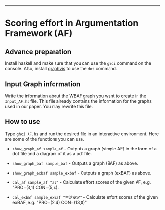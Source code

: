 
---


# Scoring effort in  Argumentation Framework (AF)

## Advance preparation
Install haskell and make sure that you can use the `ghci` command on the console.
Also, install [graphvis](https://graphviz.org/) to use the `dot` command.

## Input Graph information
Write the information about the WBAF graph you want to create in the `Input_AF.hs` file. This file already contains the information for the graphs used in our  paper. You may rewrite this file.

## How to use
Type `ghci AF.hs` and run the desired file in an interactive environment. Here are some of the functions you can use.

- `show_graph_af sample_af` - Outputs a graph (simple AF) in the form of a dot file and a diagram of it as a pdf file.

- `show_graph_baf sample_baf` - Outputs a graph (BAF) as above.

- `show_graph_exbaf sample_exbaf` - Outputs a graph (exBAF) as above.

- `cal_af sample_af "a1"` - Calculate effort scores of the given AF, e.g. "PRO=(3,1) CON=(5,4).

- `cal_exbaf sample_exbaf "生活安定"` - Calculate effort scores of the given exBAF, e.g.  "PRO=(2,4) CON=(13,8)"